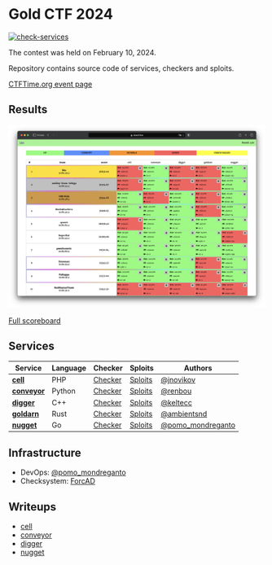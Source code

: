 # Gold CTF 2024

[![check-services](https://github.com/C4T-BuT-S4D/goldctf-2023/actions/workflows/check-services.yml/badge.svg?branch=master&event=push)](https://github.com/C4T-BuT-S4D/goldctf-2023/actions/workflows/check-services.yml)

The contest was held on February 10, 2024.

Repository contains source code of services, checkers and sploits.

[CTFTime.org event page](https://ctftime.org/event/2249)


## Results

![Top](scoreboard/top.png)

[Full scoreboard](scoreboard/full.png)


## Services

| Service | Language | Checker | Sploits | Authors |
|---------|----------|---------|---------|---------|
| **[cell](services/cell/)** | PHP | [Checker](checkers/cell/) | [Sploits](sploits/cell/) | [@jnovikov](https://github.com/jnovikov) |
| **[conveyor](services/conveyor/)** | Python | [Checker](checkers/conveyor/) | [Sploits](sploits/conveyor/) | [@renbou](https://github.com/renbou) |
| **[digger](services/digger/)** | C++ | [Checker](checkers/digger/) | [Sploits](sploits/digger/) | [@keltecc](https://github.com/keltecc) |
| **[goldarn](services/goldarn/)** | Rust | [Checker](checkers/goldarn/) | [Sploits](sploits/goldarn/) | [@ambientsnd](https://github.com/b1r1b1r1) |
| **[nugget](services/nugget/)** | Go | [Checker](checkers/nugget/) | [Sploits](sploits/nugget/) | [@pomo_mondreganto](https://github.com/pomo-mondreganto) |


## Infrastructure

- DevOps: [@pomo_mondreganto](https://github.com/pomo-mondreganto)
- Checksystem: [ForcAD](https://github.com/pomo-mondreganto/ForcAD)


## Writeups

- [cell](/sploits/cell/)
- [conveyor](/sploits/conveyor/)
- [digger](/sploits/digger/)
- [nugget](/sploits/nugget/)
